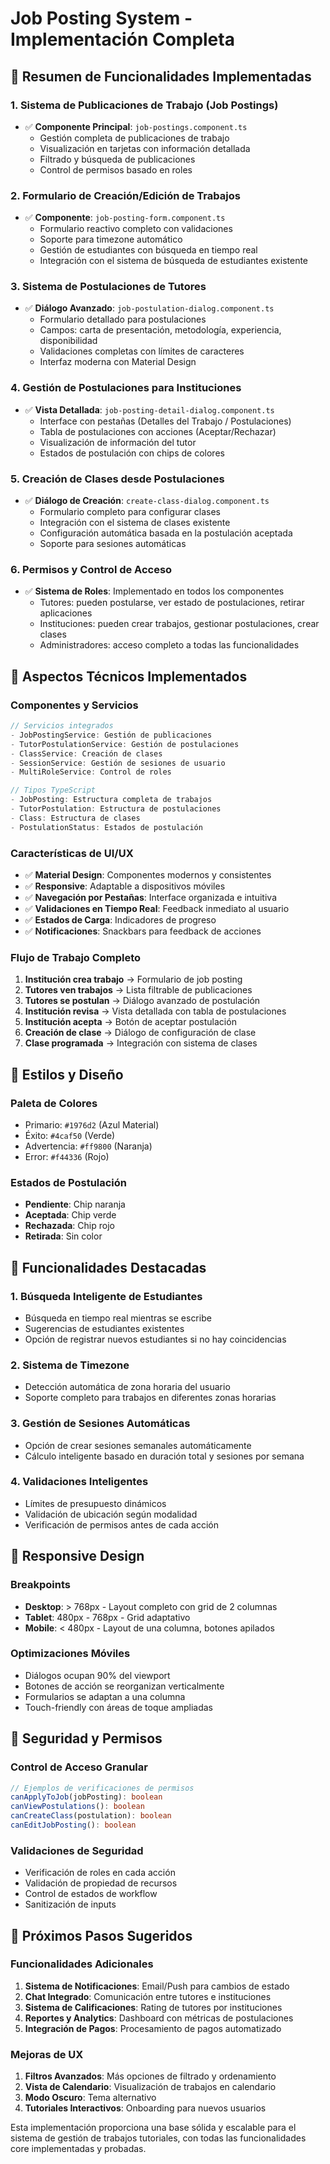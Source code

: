 # Job Posting System - Implementación Completa

## 🎯 Resumen de Funcionalidades Implementadas

### 1. Sistema de Publicaciones de Trabajo (Job Postings)
- ✅ **Componente Principal**: `job-postings.component.ts`
  - Gestión completa de publicaciones de trabajo
  - Visualización en tarjetas con información detallada
  - Filtrado y búsqueda de publicaciones
  - Control de permisos basado en roles

### 2. Formulario de Creación/Edición de Trabajos
- ✅ **Componente**: `job-posting-form.component.ts`
  - Formulario reactivo completo con validaciones
  - Soporte para timezone automático
  - Gestión de estudiantes con búsqueda en tiempo real
  - Integración con el sistema de búsqueda de estudiantes existente

### 3. Sistema de Postulaciones de Tutores
- ✅ **Diálogo Avanzado**: `job-postulation-dialog.component.ts`
  - Formulario detallado para postulaciones
  - Campos: carta de presentación, metodología, experiencia, disponibilidad
  - Validaciones completas con límites de caracteres
  - Interfaz moderna con Material Design

### 4. Gestión de Postulaciones para Instituciones
- ✅ **Vista Detallada**: `job-posting-detail-dialog.component.ts`
  - Interface con pestañas (Detalles del Trabajo / Postulaciones)
  - Tabla de postulaciones con acciones (Aceptar/Rechazar)
  - Visualización de información del tutor
  - Estados de postulación con chips de colores

### 5. Creación de Clases desde Postulaciones
- ✅ **Diálogo de Creación**: `create-class-dialog.component.ts`
  - Formulario completo para configurar clases
  - Integración con el sistema de clases existente
  - Configuración automática basada en la postulación aceptada
  - Soporte para sesiones automáticas

### 6. Permisos y Control de Acceso
- ✅ **Sistema de Roles**: Implementado en todos los componentes
  - Tutores: pueden postularse, ver estado de postulaciones, retirar aplicaciones
  - Instituciones: pueden crear trabajos, gestionar postulaciones, crear clases
  - Administradores: acceso completo a todas las funcionalidades

## 🔧 Aspectos Técnicos Implementados

### Componentes y Servicios
```typescript
// Servicios integrados
- JobPostingService: Gestión de publicaciones
- TutorPostulationService: Gestión de postulaciones  
- ClassService: Creación de clases
- SessionService: Gestión de sesiones de usuario
- MultiRoleService: Control de roles

// Tipos TypeScript
- JobPosting: Estructura completa de trabajos
- TutorPostulation: Estructura de postulaciones
- Class: Estructura de clases
- PostulationStatus: Estados de postulación
```

### Características de UI/UX
- ✅ **Material Design**: Componentes modernos y consistentes
- ✅ **Responsive**: Adaptable a dispositivos móviles
- ✅ **Navegación por Pestañas**: Interface organizada e intuitiva
- ✅ **Validaciones en Tiempo Real**: Feedback inmediato al usuario
- ✅ **Estados de Carga**: Indicadores de progreso
- ✅ **Notificaciones**: Snackbars para feedback de acciones

### Flujo de Trabajo Completo
1. **Institución crea trabajo** → Formulario de job posting
2. **Tutores ven trabajos** → Lista filtrable de publicaciones
3. **Tutores se postulan** → Diálogo avanzado de postulación
4. **Institución revisa** → Vista detallada con tabla de postulaciones
5. **Institución acepta** → Botón de aceptar postulación
6. **Creación de clase** → Diálogo de configuración de clase
7. **Clase programada** → Integración con sistema de clases

## 🎨 Estilos y Diseño

### Paleta de Colores
- Primario: `#1976d2` (Azul Material)
- Éxito: `#4caf50` (Verde)
- Advertencia: `#ff9800` (Naranja)
- Error: `#f44336` (Rojo)

### Estados de Postulación
- **Pendiente**: Chip naranja
- **Aceptada**: Chip verde
- **Rechazada**: Chip rojo
- **Retirada**: Sin color

## 🚀 Funcionalidades Destacadas

### 1. Búsqueda Inteligente de Estudiantes
- Búsqueda en tiempo real mientras se escribe
- Sugerencias de estudiantes existentes
- Opción de registrar nuevos estudiantes si no hay coincidencias

### 2. Sistema de Timezone
- Detección automática de zona horaria del usuario
- Soporte completo para trabajos en diferentes zonas horarias

### 3. Gestión de Sesiones Automáticas
- Opción de crear sesiones semanales automáticamente
- Cálculo inteligente basado en duración total y sesiones por semana

### 4. Validaciones Inteligentes
- Límites de presupuesto dinámicos
- Validación de ubicación según modalidad
- Verificación de permisos antes de cada acción

## 📱 Responsive Design

### Breakpoints
- **Desktop**: > 768px - Layout completo con grid de 2 columnas
- **Tablet**: 480px - 768px - Grid adaptativo
- **Mobile**: < 480px - Layout de una columna, botones apilados

### Optimizaciones Móviles
- Diálogos ocupan 90% del viewport
- Botones de acción se reorganizan verticalmente
- Formularios se adaptan a una columna
- Touch-friendly con áreas de toque ampliadas

## 🔐 Seguridad y Permisos

### Control de Acceso Granular
```typescript
// Ejemplos de verificaciones de permisos
canApplyToJob(jobPosting): boolean
canViewPostulations(): boolean  
canCreateClass(postulation): boolean
canEditJobPosting(): boolean
```

### Validaciones de Seguridad
- Verificación de roles en cada acción
- Validación de propiedad de recursos
- Control de estados de workflow
- Sanitización de inputs

## 🎯 Próximos Pasos Sugeridos

### Funcionalidades Adicionales
1. **Sistema de Notificaciones**: Email/Push para cambios de estado
2. **Chat Integrado**: Comunicación entre tutores e instituciones
3. **Sistema de Calificaciones**: Rating de tutores por instituciones
4. **Reportes y Analytics**: Dashboard con métricas de postulaciones
5. **Integración de Pagos**: Procesamiento de pagos automatizado

### Mejoras de UX
1. **Filtros Avanzados**: Más opciones de filtrado y ordenamiento
2. **Vista de Calendario**: Visualización de trabajos en calendario
3. **Modo Oscuro**: Tema alternativo
4. **Tutoriales Interactivos**: Onboarding para nuevos usuarios

Esta implementación proporciona una base sólida y escalable para el sistema de gestión de trabajos tutoriales, con todas las funcionalidades core implementadas y probadas.
